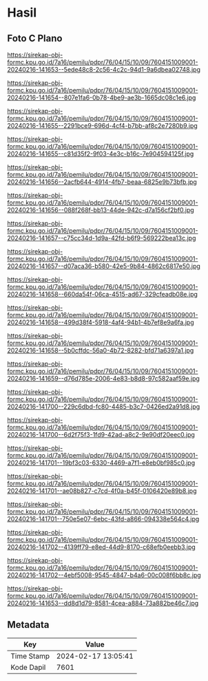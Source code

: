 # Hasil

## Foto C Plano

https://sirekap-obj-formc.kpu.go.id/7a16/pemilu/pdpr/76/04/15/10/09/7604151009001-20240216-141653--5ede48c8-2c56-4c2c-94d1-9a6dbea02748.jpg

https://sirekap-obj-formc.kpu.go.id/7a16/pemilu/pdpr/76/04/15/10/09/7604151009001-20240216-141654--807e1fa6-0b78-4be9-ae3b-1665dc08c1e6.jpg

https://sirekap-obj-formc.kpu.go.id/7a16/pemilu/pdpr/76/04/15/10/09/7604151009001-20240216-141655--2291bce9-696d-4cf4-b7bb-af8c2e7280b9.jpg

https://sirekap-obj-formc.kpu.go.id/7a16/pemilu/pdpr/76/04/15/10/09/7604151009001-20240216-141655--c81d35f2-9f03-4e3c-b16c-7e904594125f.jpg

https://sirekap-obj-formc.kpu.go.id/7a16/pemilu/pdpr/76/04/15/10/09/7604151009001-20240216-141656--2acfb644-4914-4fb7-beaa-6825e9b73bfb.jpg

https://sirekap-obj-formc.kpu.go.id/7a16/pemilu/pdpr/76/04/15/10/09/7604151009001-20240216-141656--088f268f-bb13-44de-942c-d7a156cf2bf0.jpg

https://sirekap-obj-formc.kpu.go.id/7a16/pemilu/pdpr/76/04/15/10/09/7604151009001-20240216-141657--c75cc34d-1d9a-42fd-b6f9-569222bea13c.jpg

https://sirekap-obj-formc.kpu.go.id/7a16/pemilu/pdpr/76/04/15/10/09/7604151009001-20240216-141657--d07aca36-b580-42e5-9b84-4862c6817e50.jpg

https://sirekap-obj-formc.kpu.go.id/7a16/pemilu/pdpr/76/04/15/10/09/7604151009001-20240216-141658--660da54f-06ca-4515-ad67-329cfeadb08e.jpg

https://sirekap-obj-formc.kpu.go.id/7a16/pemilu/pdpr/76/04/15/10/09/7604151009001-20240216-141658--499d38f4-5918-4af4-94b1-4b7ef8e9a6fa.jpg

https://sirekap-obj-formc.kpu.go.id/7a16/pemilu/pdpr/76/04/15/10/09/7604151009001-20240216-141658--5b0cffdc-56a0-4b72-8282-bfd71a6397a1.jpg

https://sirekap-obj-formc.kpu.go.id/7a16/pemilu/pdpr/76/04/15/10/09/7604151009001-20240216-141659--d76d785e-2006-4e83-b8d8-97c582aaf59e.jpg

https://sirekap-obj-formc.kpu.go.id/7a16/pemilu/pdpr/76/04/15/10/09/7604151009001-20240216-141700--229c6dbd-fc80-4485-b3c7-0426ed2a91d8.jpg

https://sirekap-obj-formc.kpu.go.id/7a16/pemilu/pdpr/76/04/15/10/09/7604151009001-20240216-141700--6d2f75f3-1fd9-42ad-a8c2-9e90df20eec0.jpg

https://sirekap-obj-formc.kpu.go.id/7a16/pemilu/pdpr/76/04/15/10/09/7604151009001-20240216-141701--19bf3c03-6330-4469-a7f1-e8eb0bf985c0.jpg

https://sirekap-obj-formc.kpu.go.id/7a16/pemilu/pdpr/76/04/15/10/09/7604151009001-20240216-141701--ae08b827-c7cd-4f0a-b45f-0106420e89b8.jpg

https://sirekap-obj-formc.kpu.go.id/7a16/pemilu/pdpr/76/04/15/10/09/7604151009001-20240216-141701--750e5e07-6ebc-43fd-a866-094338e564c4.jpg

https://sirekap-obj-formc.kpu.go.id/7a16/pemilu/pdpr/76/04/15/10/09/7604151009001-20240216-141702--4139ff79-e8ed-44d9-8170-c68efb0eebb3.jpg

https://sirekap-obj-formc.kpu.go.id/7a16/pemilu/pdpr/76/04/15/10/09/7604151009001-20240216-141702--4ebf5008-9545-4847-b4a6-00c008f6bb8c.jpg

https://sirekap-obj-formc.kpu.go.id/7a16/pemilu/pdpr/76/04/15/10/09/7604151009001-20240216-141653--dd8d1d79-8581-4cea-a884-73a882be46c7.jpg


## Metadata

| Key        | Value               |
| ---------- | ------------------- |
| Time Stamp | 2024-02-17 13:05:41 |
| Kode Dapil | 7601                |



